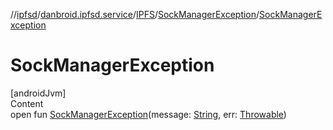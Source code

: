 //[ipfsd](../../../index.md)/[danbroid.ipfsd.service](../../index.md)/[IPFS](../index.md)/[SockManagerException](index.md)/[SockManagerException](-sock-manager-exception.md)



# SockManagerException  
[androidJvm]  
Content  
open fun [SockManagerException](-sock-manager-exception.md)(message: [String](https://developer.android.com/reference/kotlin/java/lang/String.html), err: [Throwable](https://developer.android.com/reference/kotlin/java/lang/Throwable.html))  



